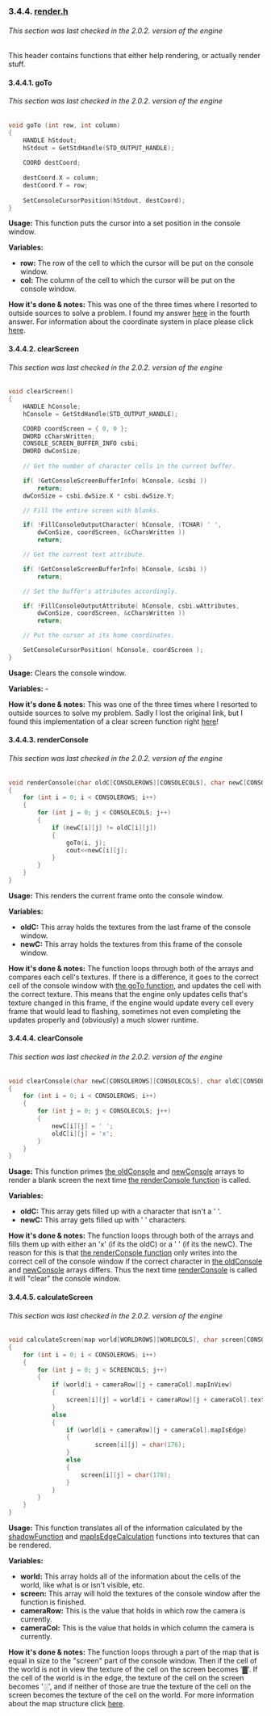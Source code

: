 ### 3.4.4. [render.h](../../headers/rendering/render.h)
###### This section was last checked in the 2.0.2. version of the engine
This header contains functions that either help rendering, or actually render stuff.
#### 3.4.4.1. goTo
###### This section was last checked in the 2.0.2. version of the engine
```cpp
void goTo (int row, int column)
{
	HANDLE hStdout;
	hStdout = GetStdHandle(STD_OUTPUT_HANDLE);
	
	COORD destCoord;
	
	destCoord.X = column;
	destCoord.Y = row;
	
	SetConsoleCursorPosition(hStdout, destCoord);
}
```
**Usage:** This function puts the cursor into a set position in the console window.

**Variables:**
* **row:** The row of the cell to which the cursor will be put on the console window.
* **col:** The column of the cell to which the cursor will be put on the console window.

**How it's done & notes:** This was one of the three times where I resorted to outside sources to solve a problem. I found my answer [here](https://stackoverflow.com/questions/10401724/move-text-cursor-to-particular-screen-coordinate) in the fourth answer. For information about the coordinate system in place please click [here](2.2._How_to_use_the_editors,_and_other_further_details.md/#2232-further-ramblings-about-the-coordinate-system).

#### 3.4.4.2. clearScreen
###### This section was last checked in the 2.0.2. version of the engine
```cpp
void clearScreen()
{
	HANDLE hConsole;
	hConsole = GetStdHandle(STD_OUTPUT_HANDLE);	

	COORD coordScreen = { 0, 0 };
	DWORD cCharsWritten;
	CONSOLE_SCREEN_BUFFER_INFO csbi; 
	DWORD dwConSize;
	
	// Get the number of character cells in the current buffer. 

	if( !GetConsoleScreenBufferInfo( hConsole, &csbi ))
		return;
	dwConSize = csbi.dwSize.X * csbi.dwSize.Y;

	// Fill the entire screen with blanks.

	if( !FillConsoleOutputCharacter( hConsole, (TCHAR) ' ',
    	dwConSize, coordScreen, &cCharsWritten ))
    	return;

	// Get the current text attribute.

	if( !GetConsoleScreenBufferInfo( hConsole, &csbi ))
    	return;

	// Set the buffer's attributes accordingly.

	if( !FillConsoleOutputAttribute( hConsole, csbi.wAttributes,
    	dwConSize, coordScreen, &cCharsWritten ))
    	return;

	// Put the cursor at its home coordinates.

	SetConsoleCursorPosition( hConsole, coordScreen );
}
```
**Usage:** Clears the console window. 

**Variables:** -

**How it's done & notes:** This was one of the three times where I resorted to outside sources to solve my problem. Sadly I lost the original link, but I found this implementation of a clear screen function right [here](https://docs.microsoft.com/en-us/windows/console/clearing-the-screen)!

#### 3.4.4.3. renderConsole
###### This section was last checked in the 2.0.2. version of the engine
```cpp
void renderConsole(char oldC[CONSOLEROWS][CONSOLECOLS], char newC[CONSOLEROWS][CONSOLECOLS])
{
	for (int i = 0; i < CONSOLEROWS; i++)
	{
		for (int j = 0; j < CONSOLECOLS; j++)
		{
			if (newC[i][j] != oldC[i][j])
			{
				goTo(i, j);
				cout<<newC[i][j];
			}
		}
	}
}
```

**Usage:** This renders the current frame onto the console window.

**Variables:**
* **oldC:** This array holds the textures from the last frame of the console window.
* **newC:** This array holds the textures from this frame of the console window.

**How it's done & notes:** The function loops through both of the arrays and compares each cell's textures. If there is a difference, it goes to the correct cell of the console window with [the goTo function](#3441-goto), and updates the cell with the correct texture. This means that the engine only updates cells that's texture changed in this frame, if the engine would update every cell every frame that would lead to flashing, sometimes not even completing the updates properly and (obviously) a much slower runtime.

#### 3.4.4.4. clearConsole
###### This section was last checked in the 2.0.2. version of the engine
```cpp
void clearConsole(char newC[CONSOLEROWS][CONSOLECOLS], char oldC[CONSOLEROWS][CONSOLECOLS])
{
	for (int i = 0; i < CONSOLEROWS; i++)
	{
		for (int j = 0; j < CONSOLECOLS; j++)
		{
			newC[i][j] = ' ';
			oldC[i][j] = 'x';
		}
	}
}
```
**Usage:** This function primes [the oldConsole](3.3._Variables_in_the_main_.cpp_file.md/#3314-oldconsole) and [newConsole](3.3._Variables_in_the_main_.cpp_file.md/#3315-newconsole) arrays to render a blank screen the next time [the renderConsole function](#3443-renderconsole) is called.

**Variables:**

* **oldC:** This array gets filled up with a character that isn't a ' '.
* **newC:** This array gets filled up with ' ' characters.

**How it's done & notes:** The function loops through both of the arrays and fills them up with either an 'x' (if its the oldC) or a ' ' (if its the newC). The reason for this is that [the renderConsole function]() only writes into the correct cell of the console window if the correct character in [the oldConsole](3.3._Variables_in_the_main_.cpp_file.md/#3314-oldconsole) and [newConsole](3.3._Variables_in_the_main_.cpp_file.md/#3315-newconsole) arrays differs. Thus the next time [renderConsole](#3443-renderconsole) is called it will "clear" the console window.

#### 3.4.4.5. calculateScreen
###### This section was last checked in the 2.0.2. version of the engine
```cpp
void calculateScreen(map world[WORLDROWS][WORLDCOLS], char screen[CONSOLEROWS][CONSOLECOLS], int cameraRow, int cameraCol)
{
	for (int i = 0; i < CONSOLEROWS; i++)
	{
		for (int j = 0; j < SCREENCOLS; j++)
		{
			if (world[i + cameraRow][j + cameraCol].mapInView)
			{
				screen[i][j] = world[i + cameraRow][j + cameraCol].texture;
			}
			else
			{
				if (world[i + cameraRow][j + cameraCol].mapIsEdge)
				{
						screen[i][j] = char(176);
				}
				else
				{
					screen[i][j] = char(178);
				}
			}
		}
	}
}
```
**Usage:** This function translates all of the information calculated by the [shadowFunction](3.4.5._shadowFunctions.h.md/#34514-shadowfunction) and [mapIsEdgeCalculation](3.4.5._shadowFunctions.h.md/#34517-mapisedgecalculation) functions into textures that can be rendered.

**Variables:**

* **world:** This array holds all of the information about the cells of the world, like what is or isn't visible, etc.
* **screen:** This array will hold the textures of the console window after the function is finished.
* **cameraRow:** This is the value that holds in which row the camera is currently.
* **cameraCol:** This is the value that holds in which column the camera is currently.

**How it's done & notes:** The function loops through a part of the map that is equal in size to the "screen" part of the console window. Then if the cell of the world is not in view the texture of the cell on the screen becomes '▓'. If the cell of the world is in the edge, the texture of the cell on the screen becomes '░', and if neither of those are true the texture of the cell on the screen becomes the texture of the cell on the world. For more information about the map structure click [here](3.2._Structures.md/#322-map).
